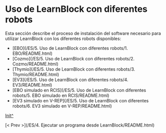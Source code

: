 <a name="Init"></a>

# Uso de LearnBlock con diferentes robots

Esta sección describe el proceso de instalación del software necesario para utilizar LearnBlock con los diferentes robots disponibles:

* [EBO](<hidepath>/ES/5. Uso de LearnBlock con diferentes robots/1. EBO/README.html)
* [Cozmo](<hidepath>/ES/5. Uso de LearnBlock con diferentes robots/2. Cozmo/README.html)
* [Thymio](<hidepath>/ES/5. Uso de LearnBlock con diferentes robots/3. Thymio/README.html)
* [EV3](<hidepath>/ES/5. Uso de LearnBlock con diferentes robots/4. EV3/README.html)
* [EBO simulado en RCIS](<hidepath>/ES/5. Uso de LearnBlock con diferentes robots/5. EBO simulado en RCIS/README.html)
* [EV3 simulado en V-REP](<hidepath>/ES/5. Uso de LearnBlock con diferentes robots/6. EV3 simulado en V-REP/README.html)
 
[Init^](#Init)

[< Prev >](<hidepath>/ES/4. Ejecutar un programa desde LearnBlock/README.html)

